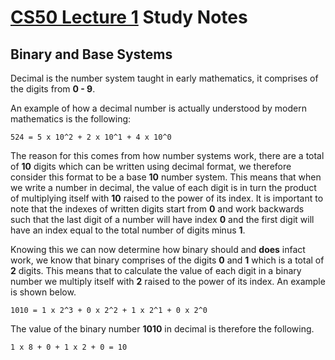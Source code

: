 # [CS50 Lecture 1](https://www.youtube.com/watch?v=8mAITcNt710&ab_channel=freeCodeCamp.org) Study Notes

## Binary and Base Systems
Decimal is the number system taught in early mathematics, it comprises of the digits from **0 - 9**.

An example of how a decimal number is actually understood by modern mathematics is the following:

`524 = 5 x 10^2 + 2 x 10^1 + 4 x 10^0`

The reason for this comes from how number systems work, there are a total of **10** digits which can be written using decimal format, we therefore consider this format to be a base **10** number system. This means that when we write a number in decimal, the value of each digit is in turn the product of multiplying itself with **10** raised to the power of its index. It is important to note that the indexes of written digits start from **0** and work backwards such that the last digit of a number will have index **0** and the first digit will have an index equal to the total number of digits minus **1**.

Knowing this we can now determine how binary should and **does** infact work, we know that binary comprises of the digits **0** and **1** which is a total of **2** digits. This means that to calculate the value of each digit in a binary number we multiply itself with **2** raised to the power of its index.  An example is shown below.

`1010 = 1 x 2^3 + 0 x 2^2 + 1 x 2^1 + 0 x 2^0`

The value of the binary number **1010** in decimal is therefore the following.

`1 x 8 + 0 + 1 x 2 + 0 = 10`
